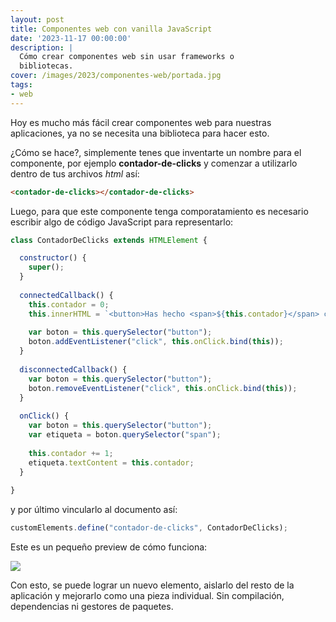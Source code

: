 ```yaml
---
layout: post
title: Componentes web con vanilla JavaScript
date: '2023-11-17 00:00:00'
description: |
  Cómo crear componentes web sin usar frameworks o
  bibliotecas.
cover: /images/2023/componentes-web/portada.jpg
tags:
- web
---
```


Hoy es mucho más fácil crear componentes web para nuestras
aplicaciones, ya no se necesita una biblioteca para hacer
esto.

¿Cómo se hace?, simplemente tenes que inventarte un nombre
para el componente, por ejemplo **contador-de-clicks** y
comenzar a utilizarlo dentro de tus archivos *html* así:

```html
<contador-de-clicks></contador-de-clicks>
```

Luego, para que este componente tenga comporatamiento es
necesario escribir algo de código JavaScript para
representarlo:

```javascript
class ContadorDeClicks extends HTMLElement {

  constructor() {
    super();
  }
  
  connectedCallback() {
    this.contador = 0;
    this.innerHTML = `<button>Has hecho <span>${this.contador}</span> clicks</button>`;
    
    var boton = this.querySelector("button");
    boton.addEventListener("click", this.onClick.bind(this));
  }
  
  disconnectedCallback() {
    var boton = this.querySelector("button");
    boton.removeEventListener("click", this.onClick.bind(this));
  }
  
  onClick() {
    var boton = this.querySelector("button");
    var etiqueta = boton.querySelector("span");
    
    this.contador += 1;
    etiqueta.textContent = this.contador;
  }
  
}
```

y por último vincularlo al documento así:

  
```javascript
customElements.define("contador-de-clicks", ContadorDeClicks);
```

Este es un pequeño preview de cómo funciona:

![](/images/2023/componentes-web/clicks-2.gif)


Con esto, se puede lograr un nuevo elemento, aislarlo del
resto de la aplicación y mejorarlo como una pieza
individual. Sin compilación, dependencias ni gestores de
paquetes.
